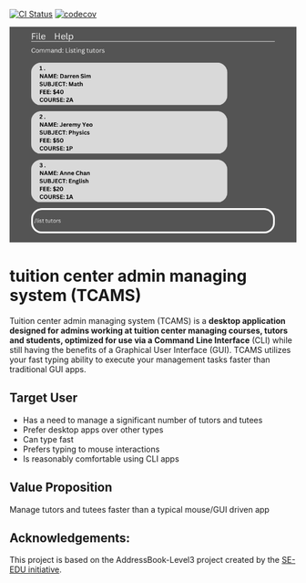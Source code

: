 [![CI Status](https://github.com/se-edu/addressbook-level3/workflows/Java%20CI/badge.svg)](https://https://github.com/AY2223S2-CS2103T-W10-4/tp/actions/)
[![codecov](https://codecov.io/gh/AY2223S2-CS2103T-W10-4/tp/branch/master/graph/badge.svg?token=QRARKR82W7)](https://codecov.io/gh/AY2223S2-CS2103T-W10-4/tp)

![Ui](docs/images/Ui.png)

# tuition center admin managing system (TCAMS)
Tuition center admin managing system (TCAMS) is a **desktop application designed for admins working at tuition center managing courses, tutors and students, optimized for use via a Command Line Interface** (CLI) while still having the benefits of a Graphical User Interface (GUI). TCAMS utilizes your fast typing ability to execute your management tasks faster than traditional GUI apps.


## Target User
- Has a need to manage a significant number of tutors and tutees
- Prefer desktop apps over other types
- Can type fast
- Prefers typing to mouse interactions
- Is reasonably comfortable using CLI apps


## Value Proposition
Manage tutors and tutees faster than a typical mouse/GUI driven app


## Acknowledgements:  
This project is based on the AddressBook-Level3 project created by the [SE-EDU initiative](https://se-education.org).
